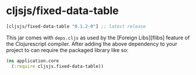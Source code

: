 # cljsjs/fixed-data-table

[](dependency)
```clojure
[cljsjs/fixed-data-table "0.1.2-0"] ;; latest release
```
[](/dependency)

This jar comes with `deps.cljs` as used by the [Foreign Libs][flibs] feature
of the Clojurescript compiler. After adding the above dependency to your project
to can require the packaged library like so:

```clojure
(ns application.core
  (:require cljsjs.fixed-data-table))
```
